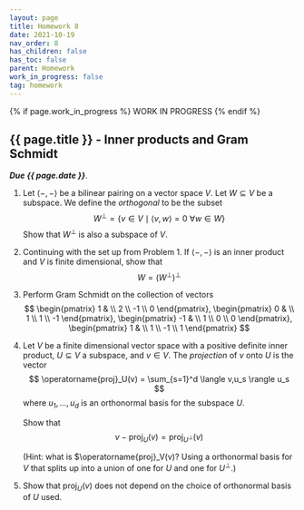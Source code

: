 ```yaml
---
layout: page
title: Homework 8
date: 2021-10-19
nav_order: 8
has_children: false
has_toc: false
parent: Homework
work_in_progress: false
tag: homework 
---
```


{% if page.work_in_progress %}
    WORK IN PROGRESS
{% endif %}

## {{ page.title }} - Inner products and Gram Schmidt

**_Due {{ page.date }}_**. 

1. Let $\langle -,- \rangle$ be a bilinear pairing on a vector 
space $V$. Let $W \subseteq V$ be a subspace. We define the 
_orthogonal_ to be the subset  
$$
    W^{\perp} = \lbrace v \in V \mid \langle v,w \rangle = 0 ~\forall w \in W \rbrace
$$
Show that $W^{\perp}$ is also a subspace of $V$. 

2. Continuing with the set up from Problem 1. If $\langle -,- \rangle$ is an 
inner product and $V$ is finite dimensional, show that 
$$
    W = \left( W^{\perp} \right)^{\perp}
$$

3. Perform Gram Schmidt on the collection of vectors 
$$
    \begin{pmatrix} 1 & \\ 2 \\ -1 \\ 0 \end{pmatrix}, 
    \begin{pmatrix} 0 & \\ 1 \\ 1 \\ -1 \end{pmatrix}, 
    \begin{pmatrix} -1 & \\ 1 \\ 0 \\ 0 \end{pmatrix}, 
    \begin{pmatrix} 1 & \\ 1 \\ -1 \\ 1 \end{pmatrix}
$$

4. Let $V$ be a finite dimensional vector space with a positive definite inner product, 
    $U \subseteq V$ a subspace, and $v \in V$. 
    The _projection_ of $v$ onto $U$ is the vector 
    $$
        \operatorname{proj}_U(v) = \sum_{s=1}^d \langle v,u_s \rangle u_s
    $$
    where $u_1,\ldots,u_d$ is an orthonormal basis for the subspace $U$.

    Show that 
    $$
        v - \operatorname{proj}_{U}(v) = \operatorname{proj}_{U^{\perp}}(v)
    $$

    (Hint: what is $\operatorname{proj}_V(v)? Using a orthonormal basis for $V$ that 
    splits up into a union of one for $U$ and one for $U^\perp$.)

5. Show that $\operatorname{proj}_U(v)$ does not depend on the choice of orthonormal basis 
of $U$ used. 


